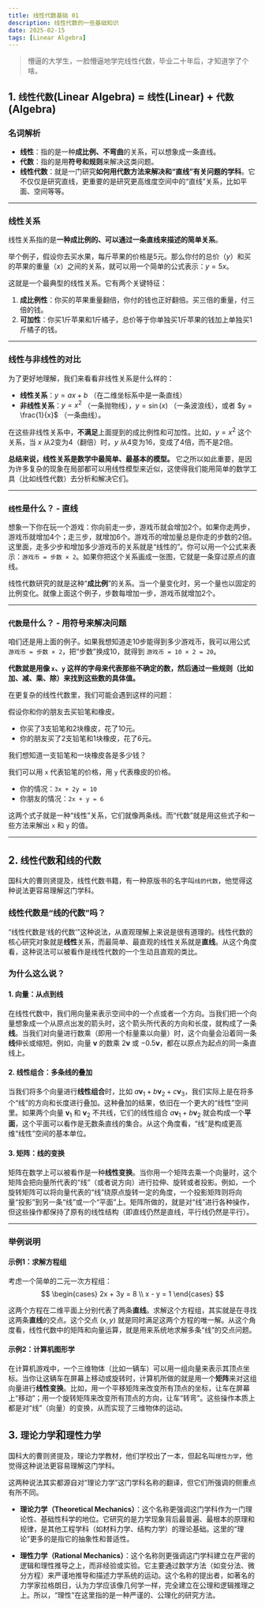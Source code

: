 ```yaml
---
title: 线性代数基础 01
description: 线性代数的一些基础知识
date: 2025-02-15
tags: [Linear Algebra]
---
```


<BlogPost>

> 懵逼的大学生，一脸懵逼地学完线性代数，毕业二十年后，才知道学了个啥。

## 1. `线性代数`(Linear Algebra) = `线性`(Linear) + `代数`(Algebra)

### 名词解析

+ **线性**：指的是一种**成比例、不弯曲**的关系，可以想象成一条直线。
+ **代数**：指的是用**符号和规则**来解决这类问题。
+ **线性代数**：就是一门研究**如何用代数方法来解决和“直线”有关问题的学科**。它不仅仅是研究直线，更重要的是研究更高维度空间中的“直线”关系，比如平面、空间等等。

---

### 线性关系

线性关系指的是**一种成比例的、可以通过一条直线来描述的简单关系**。

举个例子，假设你去买水果，每斤苹果的价格是5元。那么你付的总价（$y$）和买的苹果的重量（$x$）之间的关系，就可以用一个简单的公式表示：$y = 5x$。

这就是一个最典型的线性关系。它有两个关键特征：

1. **成比例性**：你买的苹果重量翻倍，你付的钱也正好翻倍。买三倍的重量，付三倍的钱。
2. **可加性**：你买1斤苹果和1斤橘子，总价等于你单独买1斤苹果的钱加上单独买1斤橘子的钱。

---

### 线性与非线性的对比

为了更好地理解，我们来看看非线性关系是什么样的：

+ **线性关系**：$y = ax + b$ （在二维坐标系中是一条直线）
+ **非线性关系**：$y = x^2$ （一条抛物线），$y = \sin(x)$ （一条波浪线），或者 $y = \frac{1}{x}$ （一条曲线）。

在这些非线性关系中，**不满足**上面提到的成比例性和可加性。比如，$y = x^2$ 这个关系，当 $x$ 从2变为4（翻倍）时，$y$ 从4变为16，变成了4倍，而不是2倍。

**总结来说，线性关系是数学中最简单、最基本的模型。** 它之所以如此重要，是因为许多复杂的现象在局部都可以用线性模型来近似，这使得我们能用简单的数学工具（比如线性代数）去分析和解决它们。

---

### `线性`是什么？ - 直线

想象一下你在玩一个游戏：你向前走一步，游戏币就会增加2个。如果你走两步，游戏币就增加4个；走三步，就增加6个。游戏币的增加量总是你走的步数的2倍。这里面，走多少步和增加多少游戏币的关系就是“线性的”。你可以用一个公式来表示：`游戏币 = 步数 × 2`。如果你把这个关系画成一张图，它就是一条穿过原点的直线。

线性代数研究的就是这种“**成比例**”的关系。当一个量变化时，另一个量也以固定的比例变化。就像上面这个例子，步数每增加一步，游戏币就增加2个。

---

### `代数`是什么？ - 用符号来解决问题

咱们还是用上面的例子。如果我想知道走10步能得到多少游戏币，我可以用公式 `游戏币 = 步数 × 2`，把“步数”换成10，就得到 `游戏币 = 10 × 2 = 20`。

**代数就是用像 `x`、`y` 这样的字母来代表那些不确定的数，然后通过一些规则（比如加、减、乘、除）来找到这些数的具体值。**

在更复杂的线性代数里，我们可能会遇到这样的问题：

假设你和你的朋友去买铅笔和橡皮。

+ 你买了3支铅笔和2块橡皮，花了10元。
+ 你的朋友买了2支铅笔和1块橡皮，花了6元。

我们想知道一支铅笔和一块橡皮各是多少钱？

我们可以用 `x` 代表铅笔的价格，用 `y` 代表橡皮的价格。

+ 你的情况：`3x + 2y = 10`
+ 你朋友的情况：`2x + y = 6`

这两个式子就是一种“线性”关系，它们就像两条线。而“代数”就是用这些式子和一些方法来解出 `x` 和 `y` 的值。

---

## 2. `线性代数`和`线的代数`

国科大的曹则贤提及，线性代数书籍，有一种原版书的名字叫`线的代数`，他觉得这种说法更容易理解这门学科。

### 线性代数是“线的代数”吗？

“线性代数是‘线的代数’”这种说法，从直观理解上来说是很有道理的。线性代数的核心研究对象就是**线性**关系，而最简单、最直观的线性关系就是**直线**。从这个角度看，这种说法可以被看作是线性代数的一个生动且直观的类比。

### 为什么这么说？

#### 1. 向量：从点到线

在线性代数中，我们用向量来表示空间中的一个点或者一个方向。当我们把一个向量想象成一个从原点出发的箭头时，这个箭头所代表的方向和长度，就构成了一条**线**。当我们对向量进行数乘（即用一个标量乘以向量）时，这个向量会沿着同一条**线**伸长或缩短。例如，向量 $\mathbf{v}$ 的数乘 $2\mathbf{v}$ 或 $-0.5\mathbf{v}$，都在以原点为起点的同一条直线上。

#### 2. 线性组合：多条线的叠加

当我们将多个向量进行**线性组合**时，比如 $a\mathbf{v}_1 + b\mathbf{v}_2 + c\mathbf{v}_3$，我们实际上是在将多个“线”的方向和长度进行叠加。这种叠加的结果，依旧在一个更大的“线性”空间里。如果两个向量 $\mathbf{v}_1$ 和 $\mathbf{v}_2$ 不共线，它们的线性组合 $a\mathbf{v}_1 + b\mathbf{v}_2$ 就会构成一个**平面**，这个平面可以看作是无数条直线的集合。从这个角度看，“线”是构成更高维“线性”空间的基本单位。

#### 3. 矩阵：线的变换

矩阵在数学上可以被看作是一种**线性变换**。当你用一个矩阵去乘一个向量时，这个矩阵会把向量所代表的“线”（或者说方向）进行拉伸、旋转或者投影。例如，一个旋转矩阵可以将向量代表的“线”绕原点旋转一定的角度，一个投影矩阵则将向量“投影”到另一条“线”或一个“平面”上。矩阵所做的，就是对“线”进行各种操作，但这些操作都保持了原有的线性结构（即直线仍然是直线，平行线仍然是平行）。

---

### 举例说明

#### 示例1：求解方程组

考虑一个简单的二元一次方程组：
$$
\begin{cases}
2x + 3y = 8 \\
x - y = 1
\end{cases}
$$

这两个方程在二维平面上分别代表了两条**直线**。求解这个方程组，其实就是在寻找这两条**直线**的交点。这个交点 $(x, y)$ 就是同时满足这两个方程的唯一解。从这个角度看，线性代数中的矩阵和向量运算，就是用来系统地求解多条“线”的交点问题。

#### 示例2：计算机图形学

在计算机游戏中，一个三维物体（比如一辆车）可以用一组向量来表示其顶点坐标。当你让这辆车在屏幕上移动或旋转时，计算机所做的就是用一个**矩阵**来对这组向量进行**线性变换**。比如，用一个平移矩阵来改变所有顶点的坐标，让车在屏幕上“移动”；用一个旋转矩阵来改变所有顶点的方向，让车“转弯”。这些操作本质上都是对“线”（向量）的变换，从而实现了三维物体的运动。

## 3. `理论力学`和`理性力学`

国科大的曹则贤提及，理论力学教材，他们学校出了一本，但起名叫`理性力学`，他觉得这种说法更容易理解这门学科。

这两种说法其实都源自对“理论力学”这门学科名称的翻译，但它们所强调的侧重点有所不同。

* **理论力学（Theoretical Mechanics）**：这个名称更强调这门学科作为一门理论性、基础性科学的地位。它研究的是力学现象背后最普遍、最根本的原理和规律，是其他工程学科（如材料力学、结构力学）的理论基础。这里的“理论”更多的是指它的抽象性和普适性。

* **理性力学（Rational Mechanics）**：这个名称则更强调这门学科建立在严密的逻辑和理性推导之上，而非经验或实验。它主要通过数学方法（如变分法、微分方程）来严谨地推导和描述力学系统的运动。这个名称的提出者，如著名的力学家拉格朗日，认为力学应该像几何学一样，完全建立在公理和逻辑推理之上。所以，“理性”在这里指的是一种严谨的、公理化的研究方法。

</BlogPost>
